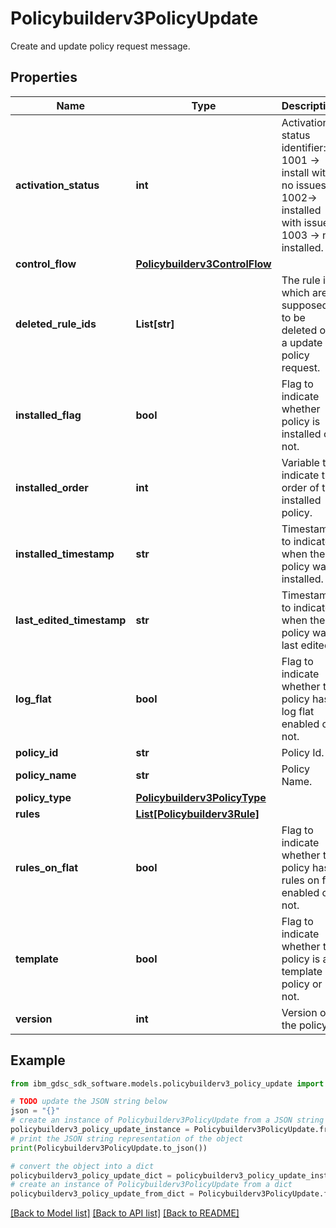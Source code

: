 # Policybuilderv3PolicyUpdate

Create and update policy request message.

## Properties

Name | Type | Description | Notes
------------ | ------------- | ------------- | -------------
**activation_status** | **int** | Activation status identifier: 1001 -&gt; install with no issues, 1002-&gt; installed with issues, 1003 -&gt; not installed. | [optional] 
**control_flow** | [**Policybuilderv3ControlFlow**](Policybuilderv3ControlFlow.md) |  | [optional] 
**deleted_rule_ids** | **List[str]** | The rule ids which are supposed to be deleted on a update policy request. | [optional] 
**installed_flag** | **bool** | Flag to indicate whether policy is installed or not. | [optional] 
**installed_order** | **int** | Variable to indicate the order of the installed policy. | [optional] 
**installed_timestamp** | **str** | Timestamp to indicate when the policy was installed. | [optional] 
**last_edited_timestamp** | **str** | Timestamp to indicate when the policy was last edited. | [optional] 
**log_flat** | **bool** | Flag to indicate whether the policy has log flat enabled or not. | [optional] 
**policy_id** | **str** | Policy Id. | [optional] 
**policy_name** | **str** | Policy Name. | [optional] 
**policy_type** | [**Policybuilderv3PolicyType**](Policybuilderv3PolicyType.md) |  | [optional] 
**rules** | [**List[Policybuilderv3Rule]**](Policybuilderv3Rule.md) |  | [optional] 
**rules_on_flat** | **bool** | Flag to indicate whether the policy has rules on flat enabled or not. | [optional] 
**template** | **bool** | Flag to indicate whether the policy is a template policy or not. | [optional] 
**version** | **int** | Version of the policy. | [optional] 

## Example

```python
from ibm_gdsc_sdk_software.models.policybuilderv3_policy_update import Policybuilderv3PolicyUpdate

# TODO update the JSON string below
json = "{}"
# create an instance of Policybuilderv3PolicyUpdate from a JSON string
policybuilderv3_policy_update_instance = Policybuilderv3PolicyUpdate.from_json(json)
# print the JSON string representation of the object
print(Policybuilderv3PolicyUpdate.to_json())

# convert the object into a dict
policybuilderv3_policy_update_dict = policybuilderv3_policy_update_instance.to_dict()
# create an instance of Policybuilderv3PolicyUpdate from a dict
policybuilderv3_policy_update_from_dict = Policybuilderv3PolicyUpdate.from_dict(policybuilderv3_policy_update_dict)
```
[[Back to Model list]](../README.md#documentation-for-models) [[Back to API list]](../README.md#documentation-for-api-endpoints) [[Back to README]](../README.md)


